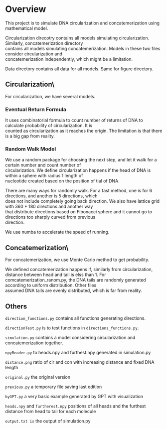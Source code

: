 # Overview
This project is to simulate DNA circularization and concatemerization using mathematical model.

Circularization direcotry contains all models simulating circularization. Similarly, concatemerization directory\
contains all models simulating concatemerization. Models in these two files consider circularization and \
concatemerization independently, which might be a limitation.

Data directory contains all data for all models. Same for figure directory.

## Circularization\\
For circularization, we have several models.

### Eventual Return Formula
It uses combinatorial formula to count number of returns of DNA to calculate probability of circularization. It is\
counted as circularization as it reaches the origin. The limitation is that there is a big gap from reality.

### Random Walk Model
We use a random package for choosing the next step, and let it walk for a certain number and count number of\
circularization. We define circularization happens if the head of DNA is within a sphere with radius 1 length of\
nucleotide created based on the position of tial of DNA.

There are many ways for randomly walk. For a fast method, one is for 6 directions, and another is 5 directions, which\
does not include completely going back direction. We also have lattice grid with 360 * 180 directions and another way\
that distribute directions based on Fibonacci sphere and it cannot go to directions too sharply curved from previous\
direction.

We use numba to accelerate the speed of running.

## Concatemerization\\
For concatemerization, we use Monte Carlo method to get probability.

We defined concatemerization happens if, similarly from circularization, distance between head and tail  is elss than 1.
For comcatemerization_ranom.py, the DNA tails are randomly generated according to uniform distribution. Other files\
assumed DNA tails are evenly distributed, which is far from reality.

## Others
```direction_functions.py``` contains all functions generating directions.

```directionTest.py``` is to test functions in ```directions_functions.py```.

```simulation.py``` contains a model considering circularization and concatemerization together.

```npyReader.py```
to heads.npy and furthest.npy generated in simulation.py

```distance.png```
ratio of cir and con with increasing distance and fixed DNA length

```original.py```
the original version

```previous.py```
a temporary file saving last edition

```byGPT.py```
a very basic example generated by GPT with visualization

```heads.npy``` and ```furtherest.npy```
positions of all heads and the furthest distance from head to tail for each molecule

```output.txt is```
the output of simulation.py
